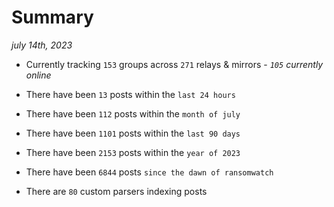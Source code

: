 
# Summary
_july 14th, 2023_

- Currently tracking `153` groups across `271` relays & mirrors - _`105` currently online_

- There have been `13` posts within the `last 24 hours`

- There have been `112` posts within the `month of july`

- There have been `1101` posts within the `last 90 days`

- There have been `2153` posts within the `year of 2023`

- There have been `6844` posts `since the dawn of ransomwatch`

- There are `80` custom parsers indexing posts
